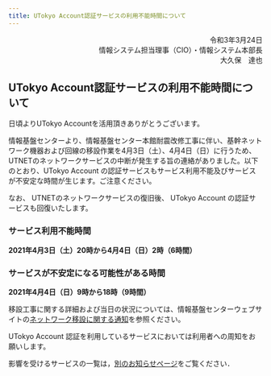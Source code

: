 ```yaml
---
title: UTokyo Account認証サービスの利用不能時間について
---
```

<div style="text-align: right;">令和3年3月24日</div> 

<div style="text-align: right;">情報システム担当理事（CIO）・情報システム本部長</div> 
<div style="text-align: right;">大久保　達也</div> 


## UTokyo Account認証サービスの利用不能時間について  

日頃よりUTokyo Accountを活用頂きありがとうございます。 

情報基盤センターより、情報基盤センター本館耐震改修工事に伴い、基幹ネットワーク機器および回線の移設作業を4月3日（土）、4月4日（日）に行うため、UTNETのネットワークサービスの中断が発生する旨の連絡がありました。以下のとおり、UTokyo Account の認証サービスもサービス利用不能及びサービスが不安定な時間が生じます。ご注意ください。 

なお、 UTNETのネットワークサービスの復旧後、 UTokyo Account の認証サービスも回復いたします。 

### サービス利用不能時間 

**2021年4月3日（土）20時から4月4日（日）2時（6時間）**

### サービスが不安定になる可能性がある時間 

**2021年4月4日（日）9時から18時（9時間）**

移設工事に関する詳細および当日の状況については、情報基盤センターウェブサイトの[ネットワーク移設に関する通知](https://www.itc.u-tokyo.ac.jp/network/2021/03/08/post-390/)を参照ください。 

UTokyo Account 認証を利用しているサービスにおいては利用者への周知をお願いします。

<div class="important-box">
影響を受けるサービスの一覧は，<a href="/notice/20210403-utnet">別のお知らせページ</a>をご覧ください．
</div>
